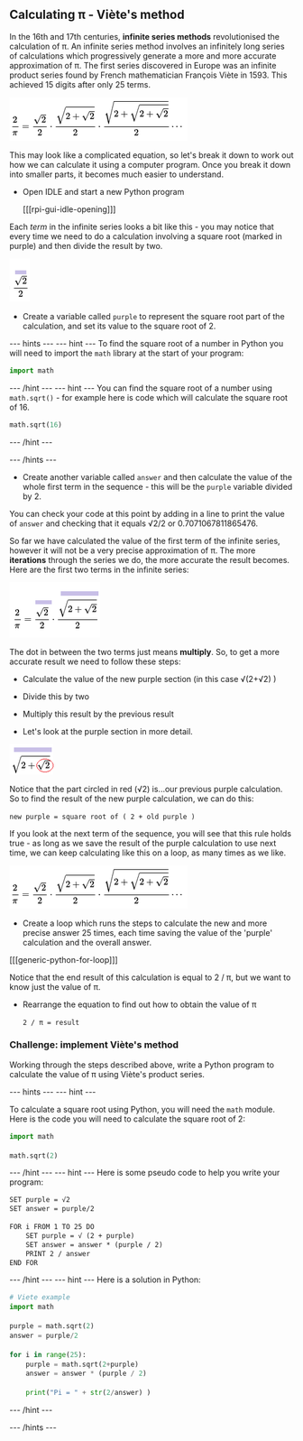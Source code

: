 ## Calculating π - Viète's method

In the 16th and 17th centuries, **infinite series methods** revolutionised the calculation of π. An infinite series method involves an infinitely long series of calculations which progressively generate a more and more accurate approximation of π. The first series discovered in Europe was an infinite product series found by French mathematician François Viète in 1593. This achieved 15 digits after only 25 terms.

  ![François Viète product series](images/viete-product-series.png)

This may look like a complicated equation, so let's break it down to work out how we can calculate it using a computer program. Once you break it down into smaller parts, it becomes much easier to understand.

+ Open IDLE and start a new Python program

    [[[rpi-gui-idle-opening]]]

Each *term* in the infinite series looks a bit like this - you may notice that every time we need to do a calculation involving a square root (marked in purple) and then divide the result by two.

![First term in viete](images/first-viete.png)

+ Create a variable called `purple` to represent the square root part of the calculation, and set its value to the square root of 2.

--- hints ---
--- hint ---
To find the square root of a number in Python you will need to import the `math` library at the start of your program:

```python
import math
```
--- /hint ---
--- hint ---
You can find the square root of a number using `math.sqrt()` - for example here is code which will calculate the square root of 16.

```python
math.sqrt(16)
```
--- /hint ---

--- /hints ---

+ Create another variable called `answer` and then calculate the value of the whole first term in the sequence - this will be the `purple` variable divided by 2.

You can check your code at this point by adding in a line to print the value of `answer` and checking that it equals √2/2 or 0.7071067811865476.

So far we have calculated the value of the first term of the infinite series, however it will not be a very precise approximation of π. The more **iterations** through the series we do, the more accurate the result becomes. Here are the first two terms in the infinite series:

![Viete sequence highlighted in purple](images/viete-purple.png)

The dot in between the two terms just means **multiply**. So, to get a more accurate result we need to follow these steps:

- Calculate the value of the new purple section (in this case √(2+√2) )
- Divide this by two
- Multiply this result by the previous result

- Let's look at the purple section in more detail.

![Viete second term](images/viete-new-purple.png)

Notice that the part circled in red (√2) is...our previous purple calculation. So to find the result of the new purple calculation, we can do this:

`new purple = square root of ( 2 + old purple )`

If you look at the next term of the sequence, you will see that this rule holds true - as long as we save the result of the purple calculation to use next time, we can keep calculating like this on a loop, as many times as we like.

![Viete sequence highlighted in purple](images/viete-product-series.png)

+ Create a loop which runs the steps to calculate the new and more precise answer 25 times, each time saving the value of the 'purple' calculation and the overall answer.

[[[generic-python-for-loop]]]

Notice that the end result of this calculation is equal to 2 / π, but we want to know just the value of π.

+ Rearrange the equation to find out how to obtain the value of π

    `2 / π = result`

### Challenge: implement Viète's method

Working through the steps described above, write a Python program to calculate the value of π using Viète's product series.


--- hints ---
--- hint ---

To calculate a square root using Python, you will need the `math` module. Here is the code you will need to calculate the square root of 2:

```Python
import math

math.sqrt(2)
```

--- /hint ---
--- hint ---
Here is some pseudo code to help you write your program:

```
SET purple = √2
SET answer = purple/2

FOR i FROM 1 TO 25 DO
    SET purple = √ (2 + purple)
    SET answer = answer * (purple / 2)
    PRINT 2 / answer
END FOR

```

--- /hint ---
--- hint ---
Here is a solution in Python:

```Python
# Viete example
import math

purple = math.sqrt(2)
answer = purple/2

for i in range(25):
    purple = math.sqrt(2+purple)
    answer = answer * (purple / 2)

    print("Pi = " + str(2/answer) )

```
--- /hint ---

--- /hints ---
